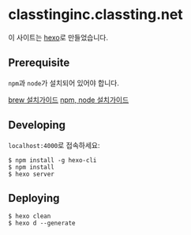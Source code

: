 # classtinginc.classting.net

이 사이트는 [hexo](http://hexo.io/)로 만들었습니다.

## Prerequisite

`npm`과 `node`가 설치되어 있어야 합니다.

[brew 설치가이드](https://brew.sh/)
[npm, node 설치가이드](http://hochulshin.com/node-install-osx/)

## Developing

`localhost:4000`로 접속하세요:

```
$ npm install -g hexo-cli
$ npm install
$ hexo server
```

## Deploying

```
$ hexo clean
$ hexo d --generate
```